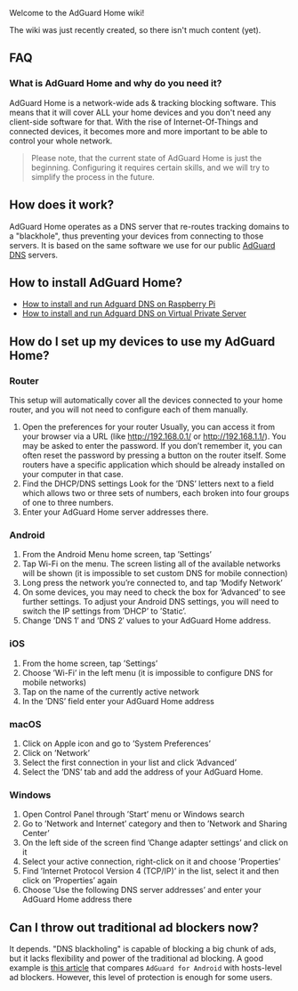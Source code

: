 Welcome to the AdGuard Home wiki!

The wiki was just recently created, so there isn't much content (yet).

## FAQ

### What is AdGuard Home and why do you need it?

AdGuard Home is a network-wide ads & tracking blocking software. This means that it will cover ALL your home devices and you don't need any client-side software for that. With the rise of Internet-Of-Things and connected devices, it becomes more and more important to be able to control your whole network.

> Please note, that the current state of AdGuard Home is just the beginning. Configuring it requires certain skills, and we will try to simplify the process in the future.

## How does it work?

AdGuard Home operates as a DNS server that re-routes tracking domains to a "blackhole", thus preventing your devices from connecting to those servers. It is based on the same software we use for our public [AdGuard DNS](https://adguard.com/en/adguard-dns/overview.html) servers.

## How to install AdGuard Home?

* [How to install and run Adguard DNS on Raspberry Pi](https://github.com/AdguardTeam/AdguardDNS/wiki/Raspberry-Pi)
* [How to install and run Adguard DNS on Virtual Private Server](https://github.com/AdguardTeam/AdguardDNS/wiki/VPS)

## How do I set up my devices to use my AdGuard Home?

### Router

This setup will automatically cover all the devices connected to your home router, and you will not need to configure each of them manually.

1. Open the preferences for your router Usually, you can access it from your browser via a URL (like http://192.168.0.1/ or http://192.168.1.1/). You may be asked to enter the password. If you don’t remember it, you can often reset the password by pressing a button on the router itself. Some routers have a specific application which should be already installed on your computer in that case.
2. Find the DHCP/DNS settings Look for the ’DNS’ letters next to a field which allows two or three sets of numbers, each broken into four groups of one to three numbers.
3. Enter your AdGuard Home server addresses there.

### Android

1. From the Android Menu home screen, tap ’Settings’
2. Tap Wi-Fi on the menu. The screen listing all of the available networks will be shown (it is impossible to set custom DNS for mobile connection)
3. Long press the network you’re connected to, and tap ’Modify Network’
4. On some devices, you may need to check the box for ’Advanced’ to see further settings. To adjust your Android DNS settings, you will need to switch the IP settings from ’DHCP’ to ’Static’.
5. Change ’DNS 1′ and ’DNS 2′ values to your AdGuard Home address.

### iOS

1. From the home screen, tap ’Settings’
2. Choose ’Wi-Fi’ in the left menu (it is impossible to configure DNS for mobile networks)
3. Tap on the name of the currently active network
4. In the ’DNS’ field enter your AdGuard Home address

### macOS

1. Click on Apple icon and go to ’System Preferences’
2. Click on ’Network’
3. Select the first connection in your list and click ’Advanced’
4. Select the ’DNS’ tab and add the address of your AdGuard Home.

### Windows

1. Open Control Panel through ’Start’ menu or Windows search
2. Go to ’Network and Internet’ category and then to ’Network and Sharing Center’
3. On the left side of the screen find ’Change adapter settings’ and click on it
4. Select your active connection, right-click on it and choose ’Properties’
5. Find ’Internet Protocol Version 4 (TCP/IP)’ in the list, select it and then click on ’Properties’ again
5. Choose ’Use the following DNS server addresses’ and enter your AdGuard Home address there

## Can I throw out traditional ad blockers now?

It depends. "DNS blackholing" is capable of blocking a big chunk of ads, but it lacks flexibility and power of the traditional ad blocking. A good example is [this article](https://adguard.com/en/blog/adguard-vs-adaway-dns66/) that compares `AdGuard for Android` with hosts-level ad blockers. However, this level of protection is enough for some users.